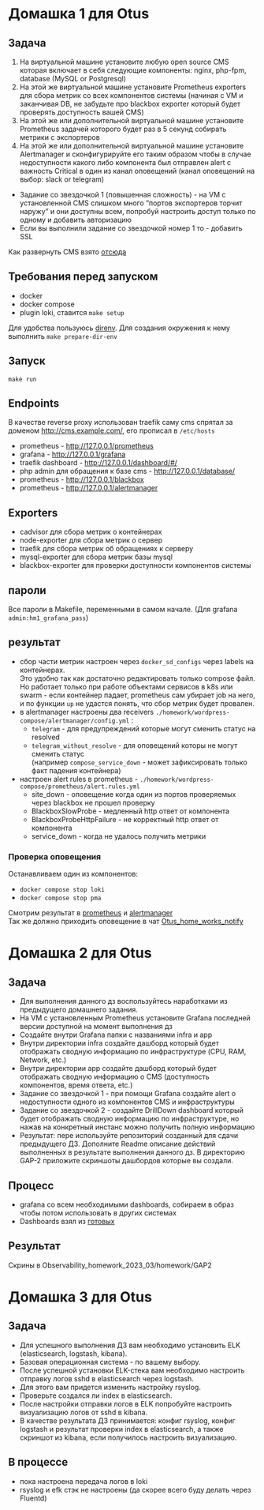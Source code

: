 # Домашка 1 для Otus

## Задача
1. На виртуальной машине установите любую open source CMS которая включает в себя следующие компоненты: nginx, php-fpm, database (MySQL or Postgresql)
2. На этой же виртуальной машине установите Prometheus exporters для сбора метрик со всех компонентов системы (начиная с VM и заканчивая DB, не забудьте про blackbox exporter который будет проверять доступность вашей CMS)
3. На этой же или дополнительной виртуальной машине установите Prometheus задачей которого будет раз в 5 секунд собирать метрики с экспортеров
4. На этой же или дополнительной виртуальной машине установите Alertmanager и сконфигурируйте его таким образом чтобы в случае недоступности какого либо компонента был отправлен alert с важность Critical в один из канал оповещений (канал оповещений на выбор: slack or telegram)
- Задание со звездочкой 1 (повышенная сложность) - на VM с установленной CMS слишком много “портов экспортеров торчит наружу” и они доступны всем, попробуй настроить доступ только по одному и добавить авторизацию
- Если вы выполнили задание со звездочкой номер 1 то - добавить SSL

Как развернуть CMS взято [отсюда](https://admin812.ru/razvertyvanie-wordpress-s-nginx-php-fpm-i-mariadb-s-pomoshhyu-docker-compose.html)

## Требования перед запуском
  - docker
  - docker compose
  - plugin loki, ставится `make setup`

  Для удобства пользуюсь [direnv](https://github.com/direnv/direnv/blob/master/docs/installation.md).
Для создания окружения к нему выполнить `make prepare-dir-env`

## Запуск 
  `make run`
## Endpoints
 В качестве reverse proxy использован traefik
 саму cms спрятал за доменом http://cms.example.com/, его прописал в `/etc/hosts`
- prometheus - http://127.0.0.1/prometheus
- grafana - http://127.0.0.1/grafana
- traefik dashboard - http://127.0.0.1/dashboard/#/
- php admin для обращения к базе cms - http://127.0.0.1/database/
- prometheus - http://127.0.0.1/blackbox
- prometheus - http://127.0.0.1/alertmanager

## Exporters
- cadvisor для сбора метрик о контейнерах
- node-exporter для сбора метрик о сервер
- traefik для сбора метрик об обращениях к серверу
- mysql-exporter для сбора метрик базы mysql
- blackbox-exporter для проверки доступности компонентов системы

## пароли 
 Все пароли в Makefile, переменными в самом начале.
 (Для grafana `admin:hm1_grafana_pass`)

## результат
- сбор части метрик настроен через `docker_sd_configs` через labels на контейнерах.  
  Это удобно так как достаточно редактировать только compose файл.   
  Но работает только при работе объектами сервисов в k8s или swarm - если контейнер падает, prometheus 
  сам убирает job на него, и по функции `up` не удастся понять, что сбор метрик будет провален.  
- в alertmanager настроены два receivers `./homework/wordpress-compose/alertmanager/config.yml` :
  - `telegram` - для предупреждений которые могут сменить статус на resolved
  - `telegram_without_resolve` - для оповещений которы не могут сменить статус  
    (например `compose_service_down` - может зафиксировать только факт падения контейнера) 
- настроен alert rules в prometheus - `./homework/wordpress-compose/prometheus/alert.rules.yml` 
  - site_down - оповещение когда один из портов проверяемых через blackbox не прошел проверку
  - BlackboxSlowProbe - медленный http ответ от компонента
  - BlackboxProbeHttpFailure - не корректный http ответ от компонента
  - service_down - когда не удалось получить метрики

### Проверка оповещения
Останавливаем один из компонентов:
- `docker compose stop loki`
- `docker compose stop pma`

Смотрим результат в [prometheus](http://127.0.0.1/prometheus/alerts?search=)
и [alertmanager](http://127.0.0.1/alertmanager/#/alerts)    
Так же должно приходить оповещение в чат [Otus_home_works_notify](https://t.me/+5WJ6QCTIjWdiZTYy)


# Домашка 2 для Otus
## Задача
- Для выполнения данного дз воспользуйтесь наработками из предыдущего домашнего задания.
- На VM с установленным Prometheus установите Grafana последней версии доступной на момент выполнения дз
- Создайте внутри Grafana папки с названиями infra и app
- Внутри директории infra создайте дашборд который будет отображать сводную информацию по инфраструктуре (CPU, RAM, Network, etc.)
- Внутри директории app создайте дашборд который будет отображать сводную информацию о CMS (доступность компонентов, время ответа, etc.)
- Задание со звездочкой 1 - при помощи Grafana создайте alert о недоступности одного из компонентов CMS и инфраструктуры
- Задание со звездочкой 2 - создайте DrillDown dashboard который будет отображать сводную информацию по инфраструктуре, но нажав на конкретный инстанс можно получить полную информацию
- Результат: пере используйте репозиторий созданный для сдачи предыдущего ДЗ. Дополните Readme описание действий выполненных в результате выполнения данного дз. В директорию GAP-2 приложите скриншоты дашбордов которые вы создали.

## Процесс
  - grafana со всем необходимыми dashboards, собираем в образ  
    чтобы потом использовать в других системах
  - Dashboards взял из [готовых](https://grafana.com/grafana/dashboards)

## Результат 
Скрины в Observability_homework_2023_03/homework/GAP2

# Домашка 3 для Otus
## Задача
- Для успешного выполнения ДЗ вам необходимо установить ELK (elasticsearch, logstash, kibana).
- Базовая операционная система - по вашему выбору.
- После успешной установки ELK-стека вам необходимо настроить отправку логов sshd в elasticsearch через logstash.
- Для этого вам придется изменить настройку rsyslog.
- Проверьте создался ли index в elasticsearch.
- После настройки отправки логов в ELK попробуйте настроить визуализацию логов от sshd в kibana.
- В качестве результата ДЗ принимается: конфиг rsyslog, конфиг logstash и результат проверки index в elasticsearch, а также скриншот из kibana, если получилось настроить визуализацию.

## В процессе 
- пока настроена передача логов в loki
- rsyslog и efk стэк не настроены (да скорее всего буду делать через Fluentd)

